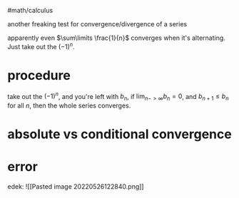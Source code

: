 #math/calculus 

another freaking test for convergence/divergence of a series

apparently even $\sum\limits \frac{1}{n}$ converges when it's alternating. Just take out the $(-1)^{n}$.

# procedure
take out the $(-1)^{n}$, and you're left with $b_{n}$, if $\lim_{n->\infty} b_{n} = 0$, and $b_{n+1}\leq b_n$ for all $n$, then the whole series converges.

# absolute vs conditional convergence

# error
edek: ![[Pasted image 20220526122840.png]]